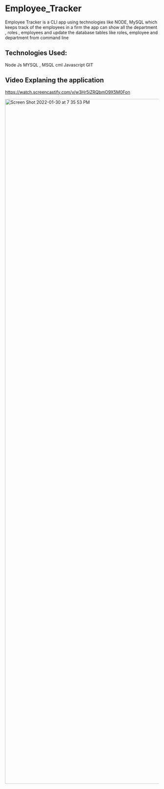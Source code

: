 # Employee_Tracker
Employee Tracker is a CLI app  using technologies like NODE, MySQL which keeps track of the employees in a firm
the app can show all the department , roles , employees and update the database tables like roles, employee and department from command line

## Technologies Used: 
Node Js
MYSQL , MSQL cml
Javascript
GIT

## Video Explaning the application 
https://watch.screencastify.com/v/w3Hr5iZRQbmO9X5M0Fon

<img width="2240" alt="Screen Shot 2022-01-30 at 7 35 53 PM" src="https://user-images.githubusercontent.com/89868916/151724727-cf79caca-5562-4404-8e24-013dab468bb0.png">
